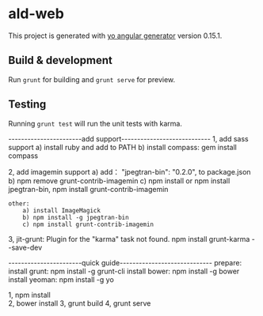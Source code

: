 # ald-web

This project is generated with [yo angular generator](https://github.com/yeoman/generator-angular)
version 0.15.1.

## Build & development

Run `grunt` for building and `grunt serve` for preview.

## Testing

Running `grunt test` will run the unit tests with karma.

-----------------------add support----------------------------
1, add sass support 
	a) install ruby  and add to PATH
	b) install compass: 
		gem install compass

2, add imagemin support
	a) add： "jpegtran-bin": "0.2.0", to package.json
	b) npm remove grunt-contrib-imagemin
	c) npm install    or     npm install jpegtran-bin, npm install grunt-contrib-imagemin
	
	other:
		a) install ImageMagick
		b) npm install -g jpegtran-bin
		c) npm install grunt-contrib-imagemin
	
3, jit-grunt: Plugin for the "karma" task not found.
	npm install grunt-karma --save-dev

	
-----------------------quick guide-----------------------------
prepare:
install grunt: 	npm install -g grunt-cli
install bower:  npm install -g bower
install yeoman: npm install -g yo

1, npm install  
2, bower install
3, grunt build
4, grunt serve